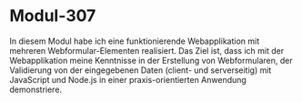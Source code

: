 # Modul-307

In diesem Modul habe ich eine funktionierende Webapplikation mit mehreren Webformular-Elementen realisiert. Das Ziel ist, dass ich mit der Webapplikation meine Kenntnisse in der Erstellung von Webformularen, der Validierung von der eingegebenen Daten (client- und serverseitig) mit JavaScript und Node.js in einer praxis-orientierten Anwendung demonstriere.
